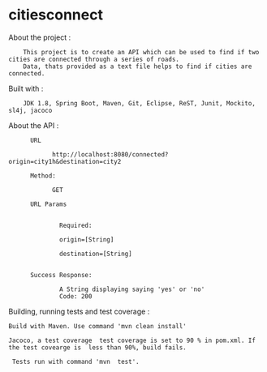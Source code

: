 # citiesconnect


About the project : 

        This project is to create an API which can be used to find if two cities are connected through a series of roads.
        Data, thats provided as a text file helps to find if cities are connected.

Built with : 

        JDK 1.8, Spring Boot, Maven, Git, Eclipse, ReST, Junit, Mockito, sl4j, jacoco

About the API : 

          URL

                http://localhost:8080/connected?origin=city1h&destination=city2

          Method:

                GET 

          URL Params

      
                  Required:

                  origin=[String]

                  destination=[String]


          Success Response:

                  A String displaying saying 'yes' or 'no'
                  Code: 200
          

Building,  running tests and test coverage :

    Build with Maven. Use command 'mvn clean install'
    
    Jacoco, a test coverage  test coverage is set to 90 % in pom.xml. If the test covearge is  less than 90%, build fails.

     Tests run with command 'mvn  test'.
